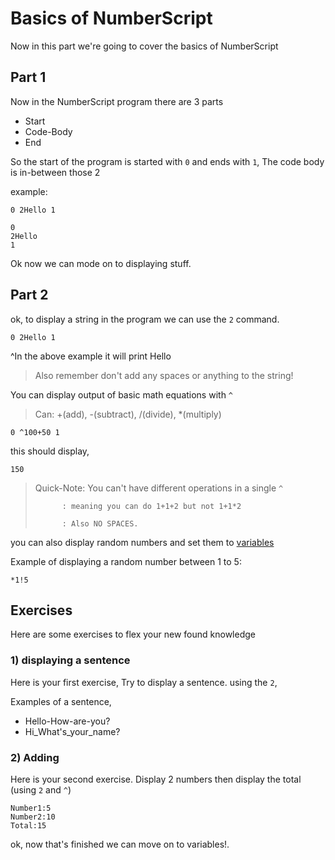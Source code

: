 # Basics of NumberScript

Now in this part we're going to cover the basics of NumberScript

## Part 1

Now in the NumberScript program there are 3 parts

- Start
- Code-Body
- End

So the start of the program is started with `0` and ends with `1`, The code body is in-between those 2

example:

`0 2Hello 1`

```
0
2Hello
1
```

Ok now we can mode on to displaying stuff.

## Part 2

ok, to display a string in the program we can use the `2` command.

`0 2Hello 1`

^In the above example it will print Hello

>Also remember don't add any spaces or anything to the string!

You can display output of basic math equations with `^`

> Can: +(add), -(subtract), /(divide), *(multiply)

`0 ^100+50 1`

this should display,

`150`

> Quick-Note: You can't have different operations in a single `^`
> 
>           : meaning you can do 1+1+2 but not 1+1*2
> 
>           : Also NO SPACES.

you can also display random numbers and set them to [variables](../Variables)

Example of displaying a random number between 1 to 5:

    *1!5

## Exercises

Here are some exercises to flex your new found knowledge

### 1) displaying a sentence

Here is your first exercise,
Try to display a sentence. using the `2`,

Examples of a sentence,

- Hello-How-are-you?
- Hi_What's_your_name?

### 2) Adding

Here is your second exercise.
Display 2 numbers then display the total (using `2` and `^`)

```
Number1:5
Number2:10
Total:15
```

ok, now that's finished we can move on to variables!.